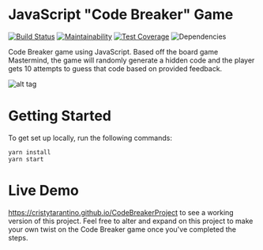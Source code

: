 

# JavaScript "Code Breaker" Game

[![Build Status](https://travis-ci.org/CristyTarantino/CodeBreakerProject.svg?branch=master)](https://travis-ci.org/CristyTarantino/CodeBreakerProject)
[![Maintainability](https://api.codeclimate.com/v1/badges/3ea4160e9880b2ce704d/maintainability)](https://codeclimate.com/github/CristyTarantino/CodeBreakerProject/maintainability)
[![Test Coverage](https://api.codeclimate.com/v1/badges/3ea4160e9880b2ce704d/test_coverage)](https://codeclimate.com/github/CristyTarantino/CodeBreakerProject/test_coverage)
![Dependencies](https://david-dm.org/CristyTarantino/CodeBreakerProject.svg)

Code Breaker game using JavaScript. Based off the board game Mastermind, the game will randomly generate a hidden code and the player gets 10 attempts to guess that code based on provided feedback.

![alt tag](https://cloud.githubusercontent.com/assets/5638847/22342332/074b39a4-e3c2-11e6-8147-d33c5937079a.gif)

# Getting Started

To get set up locally, run the following commands:

```
yarn install
yarn start
```

# Live Demo

https://cristytarantino.github.io/CodeBreakerProject to see a working version of this project. Feel free to alter and expand on this project to make your own twist on the Code Breaker game once you've completed the steps.
